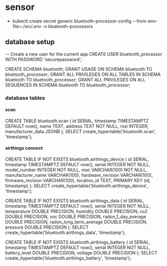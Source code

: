 # sensor

* kubectl create secret generic bluetooth-processor-config --from-env-file=./src/.env -n bluetooth-processors


## database setup

-- Create a new user for the current app
CREATE USER bluetooth_processor WITH PASSWORD 'securepassword';


CREATE SCHEMA bluetooth;
GRANT USAGE ON SCHEMA bluetooth TO bluetooth_processor;
GRANT ALL PRIVILEGES ON ALL TABLES IN SCHEMA bluetooth TO bluetooth_processor;
GRANT ALL PRIVILEGES ON ALL SEQUENCES IN SCHEMA bluetooth TO bluetooth_processor;   


### database tables 

#### scan
CREATE TABLE bluetooth.scan (
    id SERIAL,
    timestamp TIMESTAMPTZ DEFAULT now(),
    name TEXT,
    address TEXT NOT NULL,
    rssi INTEGER,
    manufacturer_data JSONB
);
SELECT create_hypertable('bluetooth.scan', 'timestamp');

#### airthings connect
CREATE TABLE IF NOT EXISTS bluetooth.airthings_device (
    id SERIAL,
    timestamp TIMESTAMPTZ DEFAULT now(),
    serial INTEGER NOT NULL,
    model_number INTEGER NOT NULL,
    mac VARCHAR(100) NOT NULL,
    manufacturer_name VARCHAR(100),
    hardware_revision VARCHAR(100),
    firmware_revision VARCHAR(100),
    location_id TEXT,
    PRIMARY KEY (id, timestamp)
);
SELECT create_hypertable('bluetooth.airthings_device', 'timestamp');

CREATE TABLE IF NOT EXISTS bluetooth.airthings_data (
    id SERIAL,
    timestamp TIMESTAMPTZ DEFAULT now(),
    serial INTEGER NOT NULL, 
    temperature DOUBLE PRECISION,
    humidity DOUBLE PRECISION,
    co2 DOUBLE PRECISION,
    voc DOUBLE PRECISION, 
    radon_1_day_average DOUBLE PRECISION,
    radon_long_term_average DOUBLE PRECISION,
    pressure DOUBLE PRECISION
);
SELECT create_hypertable('bluetooth.airthings_data', 'timestamp');


CREATE TABLE IF NOT EXISTS bluetooth.airthings_battery (
    id SERIAL,
    timestamp TIMESTAMPTZ DEFAULT now(),
    serial INTEGER NOT NULL, 
    battery_level DOUBLE PRECISION,
    voltage DOUBLE PRECISION
);
SELECT create_hypertable('bluetooth.airthings_battery', 'timestamp');